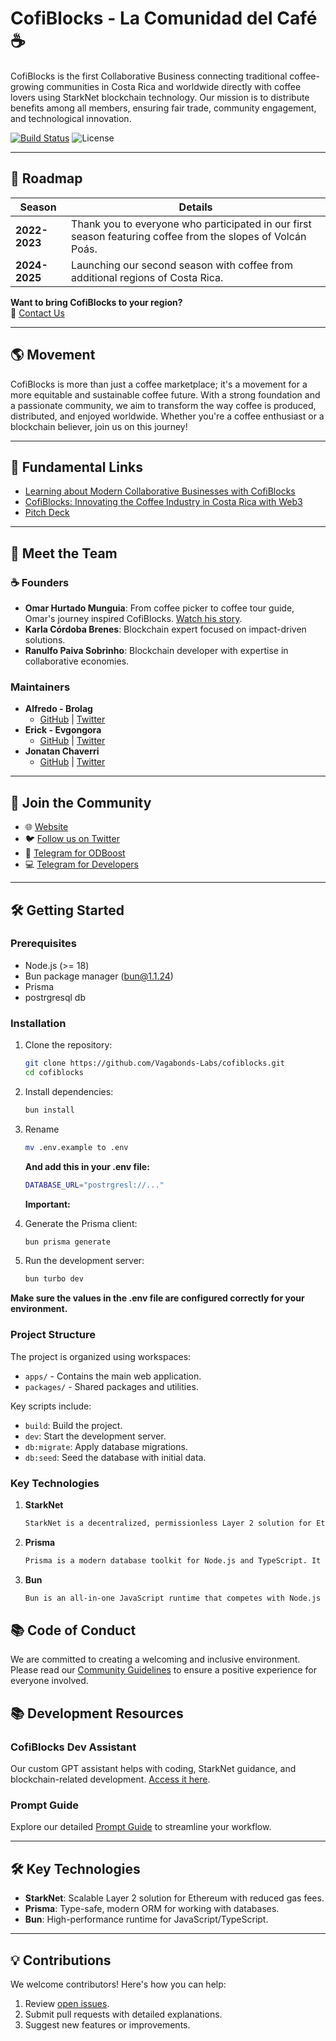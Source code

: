 # **CofiBlocks - La Comunidad del Café ☕️**

CofiBlocks is the first Collaborative Business connecting traditional coffee-growing communities in Costa Rica and worldwide directly with coffee lovers using StarkNet blockchain technology. Our mission is to distribute benefits among all members, ensuring fair trade, community engagement, and technological innovation.

[![Build Status](https://img.shields.io/badge/build-passing-brightgreen)](https://github.com/Vagabonds-Labs/cofiblocks/actions)
![License](https://img.shields.io/badge/license-MIT-blue)

---

## 🚀 **Roadmap**

| **Season**        | **Details**                                                                 |
|--------------------|-----------------------------------------------------------------------------|
| **2022-2023**      | Thank you to everyone who participated in our first season featuring coffee from the slopes of Volcán Poás. |
| **2024-2025**      | Launching our second season with coffee from additional regions of Costa Rica.  |

**Want to bring CofiBlocks to your region?**  
📧 [Contact Us](mailto:info@cofiblocks.com)

---

## 🌎 **Movement**

CofiBlocks is more than just a coffee marketplace; it's a movement for a more equitable and sustainable coffee future. With a strong foundation and a passionate community, we aim to transform the way coffee is produced, distributed, and enjoyed worldwide. Whether you're a coffee enthusiast or a blockchain believer, join us on this journey!

---

## 📌 **Fundamental Links**

- [Learning about Modern Collaborative Businesses with CofiBlocks](https://medium.com/cambiatus/conociendo-de-modernos-negocios-colaborativos-con-cofiblocks-88ed3ddfa88a)  
- [CofiBlocks: Innovating the Coffee Industry in Costa Rica with Web3](https://mirror.xyz/0xF574753688ABf9740660DFb02E84E4599CA6Eb87/QneFnlPqTRuV_3jt7Kd6foBfFokOKN6zNcJCqpj_xkw)  
- [Pitch Deck](https://docs.google.com/presentation/d/16zPeDC-6fMaCRRpaQCTPPIn_ZKdI0d9ZArkTxd2wmAA/edit#slide=id.p1)

---

## 👥 **Meet the Team**

### ☕ **Founders**  
- **Omar Hurtado Munguia**: From coffee picker to coffee tour guide, Omar's journey inspired CofiBlocks. [Watch his story](https://www.youtube.com/watch?v=OjymLl3zKss).  
- **Karla Córdoba Brenes**: Blockchain expert focused on impact-driven solutions.  
- **Ranulfo Paiva Sobrinho**: Blockchain developer with expertise in collaborative economies.  

### **Maintainers**  
- **Alfredo - Brolag**  
  - [GitHub](https://github.com/brolag) | [Twitter](https://x.com/brolag)  
- **Erick - Evgongora**  
  - [GitHub](https://github.com/evgongora) | [Twitter](https://x.com/3rickDev)  
- **Jonatan Chaverri**  
  - [GitHub](https://github.com/jonatan-chaverri) | [Twitter](https://x.com/jonatanchaverri)

---

## 🎉 **Join the Community**

- 🌐 [Website](https://cofiblocks.com)  
- 🐦 [Follow us on Twitter](https://x.com/cofiblocks)  
- 💬 [Telegram for ODBoost](https://t.me/cofiblocksodhack)  
- 💻 [Telegram for Developers](https://t.me/cofiblocksodhack)

---

## 🛠️ **Getting Started**

### **Prerequisites**
- Node.js (>= 18)
- Bun package manager (bun@1.1.24)
- Prisma
- postrgresql db


### **Installation**
1. Clone the repository:
   ```bash
   git clone https://github.com/Vagabonds-Labs/cofiblocks.git
   cd cofiblocks
   ```
2. Install dependencies:
   ```bash
   bun install
   ```
3. Rename
   ```bash
   mv .env.example to .env 
   ```
   **And add this in your .env file:**
      ```bash
      DATABASE_URL="postrgresl://..."
      ```
      **Important:**

4. Generate the Prisma client:
   ```bash
   bun prisma generate
   ```
5. Run the development server:
   ```bash
   bun turbo dev
   ```
**Make sure the values in the .env file are configured correctly for your environment.**
### **Project Structure**
The project is organized using workspaces:
- `apps/` - Contains the main web application.
- `packages/` - Shared packages and utilities.

Key scripts include:
- `build`: Build the project.
- `dev`: Start the development server.
- `db:migrate`: Apply database migrations.
- `db:seed`: Seed the database with initial data.

### **Key Technologies**
1. **StarkNet**
   ```bash
   StarkNet is a decentralized, permissionless Layer 2 solution for Ethereum. It uses ZK-STARKs (zero-knowledge proofs) to enable fast and cost-efficient transactions while ensuring security and scalability. Developers can deploy smart contracts, and users benefit from significantly reduced gas fees compared to Ethereum's mainnet.
   ```
2. **Prisma**
   ```bash
   Prisma is a modern database toolkit for Node.js and TypeScript. It provides an ORM (Object-Relational Mapping) that simplifies working with databases, allowing developers to define models and query data in a type-safe way. Prisma supports multiple databases, including PostgreSQL, MySQL, and MongoDB
   ```
3. **Bun**
   ```bash
   Bun is an all-in-one JavaScript runtime that competes with Node.js and Deno. It’s built for performance and includes a fast bundler, transpiler, and package manager. Bun aims to speed up development workflows, reduce dependency on third-party tools, and execute JavaScript and TypeScript quickly. It’s designed to handle server-side apps, scripts, and front-end tooling.
   ```
## 📚 **Code of Conduct**
We are committed to creating a welcoming and inclusive environment. Please read our [Community Guidelines](COMMUNITY_GUIDELINES.md) to ensure a positive experience for everyone involved.

## 📚 **Development Resources**

### **CofiBlocks Dev Assistant**  
Our custom GPT assistant helps with coding, StarkNet guidance, and blockchain-related development. [Access it here](https://chatgpt.com/g/g-JIRAV36d5-cofiblocks-dev-assistant).  

### **Prompt Guide**  
Explore our detailed [Prompt Guide](docs/prompt-guide.md) to streamline your workflow.

---

## 🛠️ **Key Technologies**

- **StarkNet**: Scalable Layer 2 solution for Ethereum with reduced gas fees.  
- **Prisma**: Type-safe, modern ORM for working with databases.  
- **Bun**: High-performance runtime for JavaScript/TypeScript.  

---

## 💡 **Contributions**

We welcome contributors! Here's how you can help:  
1. Review [open issues](https://github.com/Vagabonds-Labs/cofiblocks/issues).  
2. Submit pull requests with detailed explanations.  
3. Suggest new features or improvements.

